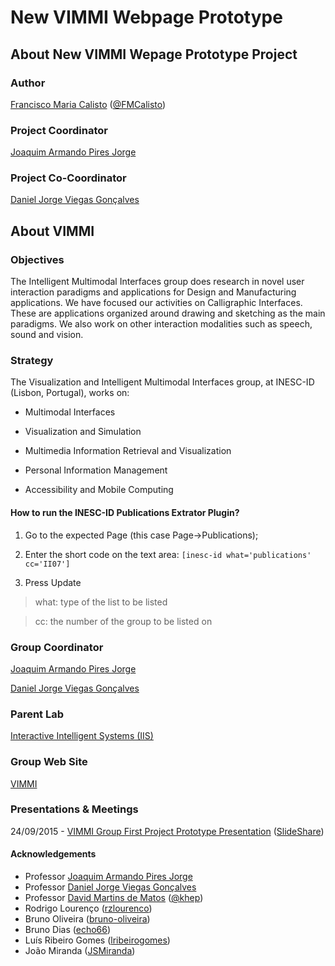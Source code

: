 # New VIMMI Webpage Prototype

## About New VIMMI Wepage Prototype Project

### Author

[Francisco Maria Calisto](http://www.franciscocalisto.me/) ([@FMCalisto](https://github.com/FMCalisto))

### Project Coordinator

[Joaquim Armando Pires Jorge](http://web.tecnico.ulisboa.pt/jorgej/)

### Project Co-Coordinator

[Daniel Jorge Viegas Gonçalves](nielgoncalves.info)

## About VIMMI

### Objectives

The Intelligent Multimodal Interfaces group does research in novel user interaction paradigms and applications for Design and Manufacturing applications. We have focused our activities on Calligraphic Interfaces. These are applications organized around drawing and sketching as the main paradigms. We also work on other interaction modalities such as speech, sound and vision.

### Strategy

The Visualization and Intelligent Multimodal Interfaces group, at INESC-ID (Lisbon, Portugal), works on:

* Multimodal Interfaces

* Visualization and Simulation

* Multimedia Information Retrieval and Visualization

* Personal Information Management

* Accessibility and Mobile Computing


#### How to run the INESC-ID Publications Extrator Plugin?

1) Go to the expected Page (this case Page->Publications);

2) Enter the short code on the text area: ```[inesc-id what='publications' cc='II07']```

3) Press Update

> what: type of the list to be listed

> cc: the number of the group to be listed on

### Group Coordinator

[Joaquim Armando Pires Jorge](http://web.tecnico.ulisboa.pt/jorgej/)

[Daniel Jorge Viegas Gonçalves](nielgoncalves.info)

### Parent Lab

[Interactive Intelligent Systems (IIS)](http://www.inesc-id.pt/laboratory.php?lab=IIS)

### Group Web Site

[VIMMI](http://www.inesc-id.pt/intranet/laboratoriogrupo/view/view_group.php?CC=II07)

### Presentations & Meetings

24/09/2015 - [VIMMI Group First Project Prototype Presentation](https://github.com/FMCalisto/NVWP/blob/master/presentations/24092015/ines-id_vimmi_nvwp_intro_presentation.pptx) ([SlideShare](http://www.slideshare.net/fmcalisto/new-vimmi-webpage-prototype-presentation-vimmi-inescid))

#### Acknowledgements

* Professor [Joaquim Armando Pires Jorge](http://web.tecnico.ulisboa.pt/jorgej/)
* Professor [Daniel Jorge Viegas Gonçalves](nielgoncalves.info)
* Professor [David Martins de Matos](https://www.l2f.inesc-id.pt/wiki/index.php/David_Martins_de_Matos) ([@khep](https://github.com/khep))
* Rodrigo Lourenço ([rzlourenco](https://github.com/rzlourenco))
* Bruno Oliveira ([bruno-oliveira](https://github.com/bruno-oliveira))
* Bruno Dias ([echo66](https://github.com/echo66))
* Luís Ribeiro Gomes ([lribeirogomes](https://github.com/lribeirogomes))
* João Miranda ([JSMiranda](https://github.com/JSMiranda))
